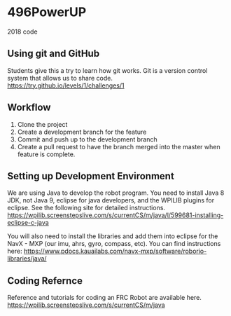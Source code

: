 # 496PowerUP
2018 code

## Using git and GitHub
Students give this a try to learn how git works. Git is a version control system that allows us to share code.
https://try.github.io/levels/1/challenges/1

## Workflow
1. Clone the project
2. Create a development branch for the feature
3. Commit and push up to the development branch
4. Create a pull request to have the branch merged into the master when feature is complete.

## Setting up Development Environment 
  We are using Java to develop the robot program. You need to install Java 8 JDK, not Java 9, eclipse for java developers, and the WPILIB plugins for eclipse.
  See the following site for detailed instructions. https://wpilib.screenstepslive.com/s/currentCS/m/java/l/599681-installing-eclipse-c-java
  
  You will also need to install the libraries and add them into eclipse for the NavX - MXP (our imu, ahrs, gyro, compass, etc). You can find instructions here: 	https://www.pdocs.kauailabs.com/navx-mxp/software/roborio-libraries/java/
  
## Coding Refernce

Reference and tutorials for coding an FRC Robot are available here. https://wpilib.screenstepslive.com/s/currentCS/m/java
